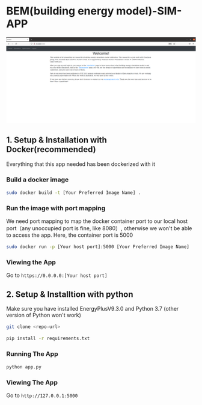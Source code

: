 # BEM(building energy model)-SIM-APP

<img src="images/homepage.png" width="850">

## 1. Setup & Installation with Docker(recommended)
Everything that this app needed has been dockerized with it

### Build a docker image

```bash
sudo docker build -t [Your Preferred Image Name] .
```

### Run the image with port mapping
We need port mapping to map the docker container port to our local host port（any unoccupied port is fine, like 8080）, otherwise we won't be able to access the app. Here, the container port is 5000

```bash
sudo docker run -p [Your host port]:5000 [Your Preferred Image Name]
```

### Viewing the App
Go to `https://0.0.0.0:[Your host port]`

## 2. Setup & Installtion with python

Make sure you have installed EnergyPlusV9.3.0 and Python 3.7 (other version of Python won't work)

```bash
git clone <repo-url>
```

```bash
pip install -r requirements.txt
```

### Running The App

```bash
python app.py
```

### Viewing The App

Go to `http://127.0.0.1:5000`
